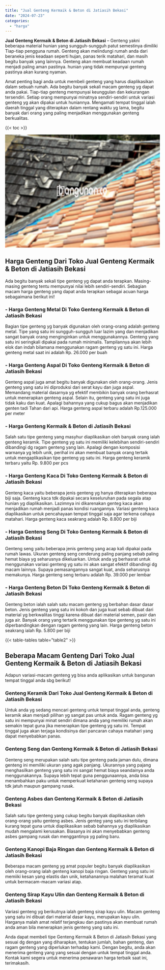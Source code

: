 ```yaml
---
title: "Jual Genteng Kermaik & Beton di Jatiasih Bekasi"
date: "2024-07-23"
categories: 
  - "harga"
---
```


**Jual Genteng Kermaik & Beton di Jatiasih Bekasi** – Genteng yakni beberapa material hunian yang sungguh-sungguh patut semestinya dimiliki Tiap-tiap pengguna rumah. Genteng akan melindungi rumah anda dari beraneka jenis keadaan seperti hujan, panas terik matahari, dan masih begitu banyak yang lainnya. Genteng akan membuat keadaan rumah menjadi paling aman pastinya. hunian yang tidak mempunyai genteng pastinya akan kurang nyaman.

Amat penting bagi anda untuk membeli genteng yang harus diaplikasikan dalam sebuah rumah. Ada begitu banyak sekali macam genteng yg dapat anda pakai. Tiap-tiap genteng mempunyai keunggulan dan kekurangan tersendiri. Setiap orang mempunyai minatnya sendiri-sendiri untuk variasi genteng yg akan dipakai untuk huniannya. Mengamati tempat tinggal ialah daerah tinggal yang diterapkan dalam rentang waktu yg lama, begitu banyak dari orang yang paling menjadikan menggunakan genteng berkualitas.

{{< toc >}}

![Jual Genteng Kermaik & Beton di Jatiasih Bekasi](/images/genteng-minimalis-murah26.png)

## Harga Genteng Dari Toko Jual Genteng Kermaik & Beton di Jatiasih Bekasi

Ada begitu banyak sekali tipe genteng yg dapat anda terapkan. Masing-masing genteng tentu mempunyai nilai lebih sendiri-sendiri. Sebagian macam harga genteng yang dapat anda terapkan sebagai acuan harga sebagaimana berikut ini!

### \- Harga Genteng Metal Di Toko Genteng Kermaik & Beton di Jatiasih Bekasi

Bagian tipe genteng yg banyak digunakan oleh orang-orang adalah genteng metal. Tipe yang satu ini sungguh-sungguh luar lazim yang dan menjadikan sangat banyak orang menginginkan untuk menggunakannya. Genteng yang satu ini seringkali dipakai pada rumah minimalis. Tampilannya akan lebih elok dan indah bilamana menggunakan ragam genteng yg satu ini. Harga genteng metal saat ini adalah Rp. 26.000 per buah

### \- Harga Genteng Aspal Di Toko Genteng Kermaik & Beton di Jatiasih Bekasi

Genteng aspal juga amat begitu banyak digunakan oleh orang-orang. Jenis genteng yang satu ini diproduksi dari serat kayu dan juga aspal. Memandang material dasarnya yg efektif membikin banyak orang berhasrat untuk menerapkan genteng aspal. Selain itu, genteng yang satu ini juga tidak kaku dan kuat. Apalagi bahannya yang cukup bagus akan menjadikan genten tadi Tahan dari api. Harga genteng aspal terbaru adalah Rp.125.000 per meter

### \- Harga Genteng Kermaik & Beton di Jatiasih Bekasi

Salah satu tipe genteng yang masyhur diaplikasikan oleh banyak orang ialah genteng keramik. Tipe genteng yg satu ini memiliki kelebihan sendiri-sendiri dibandingi dg ragam genteng yang lain. Apalagi dengan komposisi warnanya yg lebih unik, perihal ini akan membuat banyak orang tertaik untuk mengaplikasikan tipe genteng yg satu ini. Harga genteng keramik terbaru yaitu Rp. 9.800 per pcs

### \- Harga Genteng Kaca Di Toko Genteng Kermaik & Beton di Jatiasih Bekasi

Genteng kaca yaitu beberapa jenis genteng yg hanya diterapkan beberapa biji saja. Genteng kaca tdk dipakai secara keseluruhan pada segala atap hunian yg diaplikasikan. Lazimnya ini dikarenakan genteg kaca akan menjadikan rumah menjadi panas kondisi ruangannya. Variasi genteng kaca diaplikasikan untuk pencahayaan tempat tinggal saja agar terkena cahaya matahari. Harga genteng kaca seakrang adalah Rp. 8.800 per biji

### \- Harga Genteng Seng Di Toko Genteng Kermaik & Beton di Jatiasih Bekasi

Genteng seng yaitu beberapa jenis genteng yang acap kali dipakai pada rumah lawas. Ukuran genteng seng cenderung paling panjang sebab paling hemat biaya yg seharusnya dikeluarkan. Untuk anda yg berhasrat untuk menggunakan variasi genteng yg satu ini akan sangat efektif dibandingi dg macam lainnya. Supaya pemasangannya sangat kuat, anda seharusnya memakunya. Harga genteng seng terbaru adalah Rp. 39.000 per lembar

### \- Harga Genteng Beton Di Toko Genteng Kermaik & Beton di Jatiasih Bekasi

Genteng beton ialah salah satu macam genteng yg berbahan dasar dasar beton. Jenis genteng yang satu ini kokoh dan juga kuat sebab dibuat dari material yg berkwalitas tinggi karena dibuat dari material semen, pasir dan juga air. Banyak orang yang tertarik menggunakan tipe genteng yg satu ini diperbandingkan dengan ragam genteng yang lain. Harga genteng beton seakrang ialah Rp. 5.800 per biji

{{< table-tables table="table2" >}}

## Beberapa Macam Genteng Dari Toko Jual Genteng Kermaik & Beton di Jatiasih Bekasi

Adapun variasi-macam genteng yg bisa anda aplikasikan untuk bangunan tempat tinggal anda sbg berikut!

### Genteng Keramik Dari Toko Jual Genteng Kermaik & Beton di Jatiasih Bekasi

Untuk anda yg sedang mencari genteng untuk tempat tinggal anda, genteng keramik akan menjadi pilihan yg sangat pas untuk anda. Ragam genteng yg satu ini mempunyai minat sendiri dimana anda yang memiliki rumah akan semakin tepat guna jika menerapkan tipe genteng yg satu ini. Tempat tinggal juga akan terjaga kondisinya dari pancaran cahaya matahari yang dapat menyebabkan panas.

### Genteng Seng dan Genteng Kermaik & Beton di Jatiasih Bekasi

Genteng seng merupakan salah satu tipe genteng pada jaman dulu, dimana genteng ini memiliki ukuran yang agak panjang. Ukurannya yang pajang menghasilkan genteng yang satu ini sangat hemat biaya seandainya anda menggunakannya. Supaya lebih tepat guna penggunaannya, anda bisa menambahkan paku untuk memperkuat ketahanan genteng seng supaya tdk jatuh maupun gampang rusak.

### Genteng Asbes dan Genteng Kermaik & Beton di Jatiasih Bekasi

Salah satu tipe genteng yang cukup begitu banyak diaplikasikan oleh orang-orang yaitu genteng asbes. Jenis genteg yang satu ini terbilang kurang tepat guna untuk diaplikasikan sebab bahannya yg diaplikasikan mudah mengalami kerusakan. Biasanya ini akan menyebabkan genteng asbes gampang rusak dan menggantinya yg paling baru.

### Genteng Kanopi Baja Ringan dan Genteng Kermaik & Beton di Jatiasih Bekasi

Beberapa macam genteng yg amat populer begitu banyak diaplikasikan oleh orang-orang ialah genteng kanopi baja ringan. Genteng yang satu ini memiiki kesan yang elastis dan unik, ketahanannya malahan teramat kuat untuk bermacam-macam variasi atap.

### Genteng Sirap Kayu Ulin dan Genteng Kermaik & Beton di Jatiasih Bekasi

Variasi genteng yg berikutnya ialah genteng sirap kayu ulin. Macam genteng yang satu ini dibuat dari material dasar kayu, merupakan kayu ulin. Harganya malah amat relatif terjangkau dan pastinya akan membuat rumah anda aman bila menerapkan jenis genteng yang satu ini.

Anda dapat membeli tipe Genteng Kermaik & Beton di Jatiasih Bekasi yang sesuai dg dengan yang diharapkan, tentukan jumlah, bahan genteng, dan ragam genteng yang diperlukan terhadap kami. Dengan begitu, anda akan menerima genteng yang yang sesuai dengan untuk tempat tinggal anda. Kontak kami segera untuk menerima penawaran harga terbaik saat ini, terimakasih.
